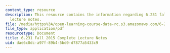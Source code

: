 ```yaml
---
content_type: resource
description: This resource contains the information regarding 6.231 fall 2015 complete
  lecture notes.
file: /media/https%3A/open-learning-course-data-rc.s3.amazonaws.com/6-231-dynamic-programming-and-stochastic-control-fall-2015/dae6c8dca97f89b45bd0d7877a5433c9_MIT6_231F15_Notes.pdf
file_type: application/pdf
resourcetype: Document
title: 6.231 Fall 2015 Complete Lecture Notes
uid: dae6c8dc-a97f-89b4-5bd0-d7877a5433c9
---
```

